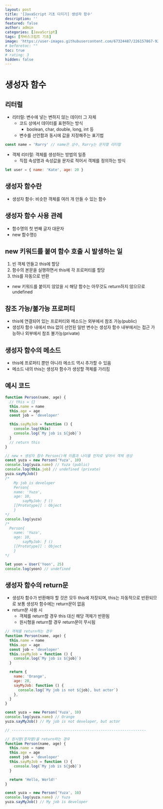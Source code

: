 ```yaml
---
layout: post
title: '[JavaScript 기초 다지기] 생성자 함수'
description: ''
featured: false
author: admin
categories: [JavaScript]
tags: [자바스크립트 기초]
image: 'https://user-images.githubusercontent.com/67324487/226157867-92231b3a-984a-4406-aa46-462511cf6fee.png'
# beforetoc: ""
toc: true
# rating: 3
hidden: false
---
```


# 생성자 함수

## 리터럴

- 리터럴: 변수에 넣는 변하지 않는 데이터 그 자체
  - 코드 상에서 데이터를 표현하는 방식
    - boolean, char, double, long, int 등
  - 변수를 선언함과 동시에 값을 지정해주는 표기법

```jsx
const name = 'Rarry' // name은 상수, Rarry는 문자열 리터럴
```

- 객체 리터럴: 객체를 생성하는 방법의 일종
  - 직접 속성명과 속성값을 문자로 적어서 객체를 정의하는 방식

```jsx
let user = { name: 'Kate', age: 20 }
```

## 생성자 함수란

- 생성자 함수: 비슷한 객체를 여러 개 만들 수 있는 함수

## 생성자 함수 사용 관례

- 함수명의 첫 번째 글자 대문자
- new 함수명()

## new 키워드를 붙여 함수 호출 시 발생하는 일

1. 빈 객체 먼들고 this에 할당
2. 함수의 본문을 실행하면서 this에 각 프로퍼티를 할당
3. this를 자동으로 반환

- new 키워드를 붙이지 않았을 시 해당 함수는 아무것도 return하지 않으므로 undefined

## 참조 가능/불가능 프로퍼티

- this에 연결되어 있는 프로퍼티와 메소드는 외부에서 참조 가능(public)
- 생성자 함수 내에서 this 없이 선언된 일반 변수는 생성자 함수 내부에서는 접근 가능하나 외부에서 참조 불가능(private)

## 생성자 함수의 메소드

- this에 프로퍼티 뿐만 아니라 메소드 역시 추가할 수 있음
- 메소드 내의 this는 생성자 함수가 생성할 객체를 가리킴

## 예시 코드

```jsx
function Person(name, age) {
  // this = {}
  this.name = name
  this.age = age
  const job = 'developer'

  this.sayMyJob = function () {
    console.log(this)
    console.log(`My job is ${job}`)
  }
  // return this
}

// new + 생성자 함수 Person()에 이름과 나이를 인자로 넣어서 객체 생성
const yuza = new Person('Yuza', 10)
console.log(yuza.name) // Yuza (public)
console.log(this.job) // undefined (private)
yuza.sayMyJob()
/*
	My job is developer
	Person{
    name: 'Yuza',
    age: 10,
		sayMyJob: ƒ ()
    [[Prototype]] : Object  
	}
*/
console.log(yuza)
/*
  Person{
    name: 'Yuza',
    age: 10,
		sayMyJob: ƒ ()
    [[Prototype]] : Object  
	}
*/

let yoon = User('Yoon', 25)
console.log(yoon) // undefined
```

## 생성자 함수의 return문

- 생성자 함수가 반환해야 할 것은 모두 this에 저장되며, this는 자동적으로 반환되므로 보통 생성자 함수에는 return문이 없음
- return문 사용 시
  - 객체를 return할 경우 this 대신 해당 객체가 반환됨
  - 원시형을 return할 경우 return문이 무시됨

```jsx
// 객체를 return하는 경우
function Person(name, age) {
  this.name = name
  this.age = age
  const job = 'developer'
  this.sayMyJob = function () {
    console.log(`My job is ${job}`)
  }

  return {
    name: 'Orange',
    age: 20,
    sayMyJob: function () {
      console.log(`My job is not ${job}, but actor`)
    },
  }
}

const yuza = new Person('Yuza', 10)
console.log(yuza.name) // Orange
yuza.sayMyJob() // My job is not developer, but actor

// --------------------------------------------------------------

// 원시형(문자열)을 return하는 경우
function Person(name, age) {
  this.name = name
  this.age = age
  const job = 'developer'
  this.sayMyJob = function () {
    console.log(`My job is ${job}`)
  }

  return 'Hello, World!'
}

const yuza = new Person('Yuza', 10)
console.log(yuza.name) // Yuza
yuza.sayMyJob() // My job is developer
```
